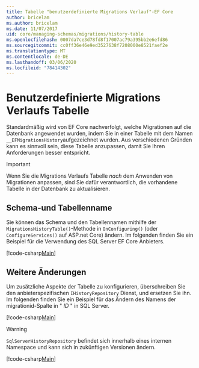 ```yaml
---
title: Tabelle "benutzerdefinierte Migrations Verlauf"-EF Core
author: bricelam
ms.author: bricelam
ms.date: 11/07/2017
uid: core/managing-schemas/migrations/history-table
ms.openlocfilehash: 0007da7ce3d78fd8f17007ac79a395bb2e6efd86
ms.sourcegitcommit: cc0ff36e46e9ed3527638f7208000e8521faef2e
ms.translationtype: MT
ms.contentlocale: de-DE
ms.lasthandoff: 03/06/2020
ms.locfileid: "78414302"
---
```

# <a name="custom-migrations-history-table"></a>Benutzerdefinierte Migrations Verlaufs Tabelle

Standardmäßig wird von EF Core nachverfolgt, welche Migrationen auf die Datenbank angewendet wurden, indem Sie in einer Tabelle mit dem Namen `__EFMigrationsHistory`aufgezeichnet wurden. Aus verschiedenen Gründen kann es sinnvoll sein, diese Tabelle anzupassen, damit Sie Ihren Anforderungen besser entspricht.

> [!IMPORTANT]
> Wenn Sie die Migrations Verlaufs Tabelle *nach* dem Anwenden von Migrationen anpassen, sind Sie dafür verantwortlich, die vorhandene Tabelle in der Datenbank zu aktualisieren.

## <a name="schema-and-table-name"></a>Schema-und Tabellenname

Sie können das Schema und den Tabellennamen mithilfe der `MigrationsHistoryTable()`-Methode in `OnConfiguring()` (oder `ConfigureServices()` auf ASP.net Core) ändern. Im folgenden finden Sie ein Beispiel für die Verwendung des SQL Server EF Core Anbieters.

[!code-csharp[Main](../../../../samples/core/Schemas/Migrations/MigrationTableNameContext.cs#TableNameContext)]

## <a name="other-changes"></a>Weitere Änderungen

Um zusätzliche Aspekte der Tabelle zu konfigurieren, überschreiben Sie den anbieterspezifischen `IHistoryRepository` Dienst, und ersetzen Sie ihn. Im folgenden finden Sie ein Beispiel für das Ändern des Namens der migrationid-Spalte in " *ID* " in SQL Server.

[!code-csharp[Main](../../../../samples/core/Schemas/Migrations/MyHistoryRepository.cs#HistoryRepositoryContext)]

> [!WARNING]
> `SqlServerHistoryRepository` befindet sich innerhalb eines internen Namespace und kann sich in zukünftigen Versionen ändern.

[!code-csharp[Main](../../../../samples/core/Schemas/Migrations/MyHistoryRepository.cs#HistoryRepository)]
